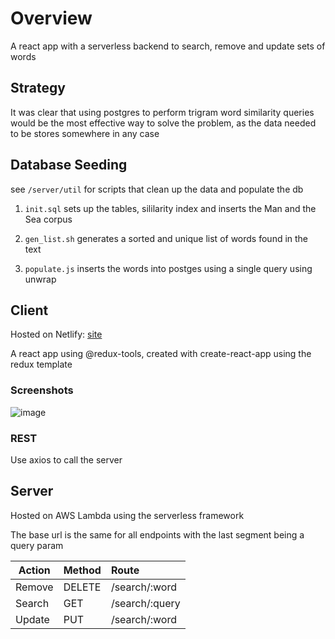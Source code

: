 # Overview

A react app with a serverless backend to search, remove and update sets of words

## Strategy

It was clear that using postgres to perform trigram word similarity queries would be the most effective way to solve the problem, as the data needed to be stores somewhere in any case

## Database Seeding

see `/server/util` for scripts that clean up the data and populate the db

1) `init.sql` sets up the tables, sililarity index and inserts the Man and the Sea corpus

2) `gen_list.sh` generates a sorted and unique list of words found in the text

3) `populate.js` inserts the words into postges using a single query using unwrap

## Client

Hosted on Netlify: [site](https://eloquent-fermat-678284.netlify.app/)

A react app using @redux-tools, created with create-react-app using the redux template

### Screenshots
![image](https://user-images.githubusercontent.com/40546869/130661280-6462055d-539f-49f2-8748-acedb818bee3.png)

### REST

Use axios to call the server

## Server

Hosted on AWS Lambda using the serverless framework

The base url is the same for all endpoints with the last segment being a query param

| Action   |     Method  | Route          |
|----------|:------------|:---------------|
| Remove   |  DELETE    | /search/:word   |
| Search   |  GET       | /search/:query  |
| Update   |  PUT       | /search/:word   |

